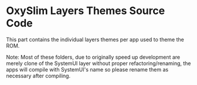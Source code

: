 <h1>OxySlim Layers Themes Source Code</h1>
This part contains the individual layers themes per app used to theme the ROM.

Note: Most of these folders, due to originally speed up development are merely clone of the SystemUI layer without proper refactoring/renaming, 
the apps will compile with SystemUI's name so please rename them as necessary after compiling.